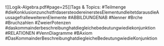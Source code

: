 
![[Logik-Algebra.pdf#page=25]]Tags & Topics:
   #Teilmenge
   #dieKonklusionzunchstfrdasersteodereinerstesElementundleitetdarausdieAussagefralleweiterenElemente
   #ABBILDUNGENAB
   #Nenner
   #Brche
   #Bruchzahlen
   #ZweierPotenzen
   #daskommainderbeschreibunghatdiegleichebedeutungwiediekonjunktion
   #RELATIONEN
   #VennDiagramme
   #BAxiom
   #DasKommainderBeschreibunghatdiegleicheBedeutungwiedieKonjunktion
